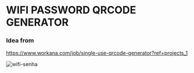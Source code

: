 # WIFI PASSWORD QRCODE GENERATOR

### Idea from

https://www.workana.com/job/single-use-qrcode-generator?ref=projects_1

![wifi-senha](https://github.com/user-attachments/assets/92308983-d405-4d80-ae9a-183c3d3f5f03)


